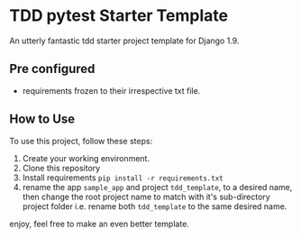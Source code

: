 # TDD pytest Starter Template

An utterly fantastic tdd starter project template for Django 1.9.

## Pre configured

- requirements frozen to their irrespective txt file.

## How to Use

To use this project, follow these steps:

1. Create your working environment.
2. Clone this repository
2. Install requirements `pip install -r requirements.txt`
4. rename the app `sample_app` and project `tdd_template`,
   to a desired name, then change the root project name to match with it's sub-directory project folder i.e. rename both `tdd_template` to the same desired name.

enjoy, feel free to make an even better template.
